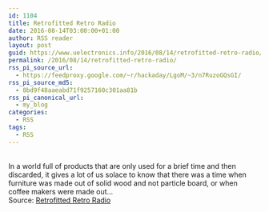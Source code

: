 ```yaml
---
id: 1104
title: Retrofitted Retro Radio
date: 2016-08-14T03:00:00+01:00
author: RSS reader
layout: post
guid: https://www.uelectronics.info/2016/08/14/retrofitted-retro-radio/
permalink: /2016/08/14/retrofitted-retro-radio/
rss_pi_source_url:
  - https://feedproxy.google.com/~r/hackaday/LgoM/~3/n7RuzoGQsGI/
rss_pi_source_md5:
  - 8bd9f48aaeabd71f9257160c301aa81b
rss_pi_canonical_url:
  - my_blog
categories:
  - RSS
tags:
  - RSS
---
```

&#013;  
In a world full of products that are only used for a brief time and then discarded, it gives a lot of us solace to know that there was a time when furniture was made out of solid wood and not particle board, or when coffee makers were made out…&#013;  
Source: <a href="https://feedproxy.google.com/~r/hackaday/LgoM/~3/n7RuzoGQsGI/" target="_blank">Retrofitted Retro Radio</a>